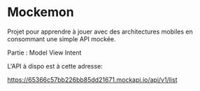 # Mockemon

Projet pour apprendre à jouer avec des architectures mobiles en consommant une simple API mockée.

Partie : Model View Intent

L'API à dispo est à cette adresse:

https://65366c57bb226bb85dd21671.mockapi.io/api/v1/list
